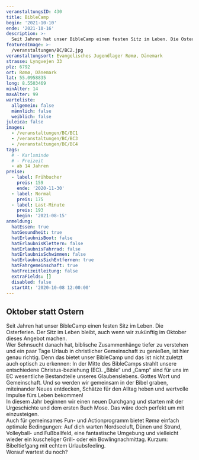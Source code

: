 ```yaml
---
veranstaltungsID: 430
title: BibleCamp
begin: '2021-10-10'
ende: '2021-10-16'
description: >-
  Seit Jahren hat unser BibleCamp einen festen Sitz im Leben. Die Osterferien. Der Sitz im Leben bleibt, auch wenn wir zukünftig im Oktober dieses Angebot machen.
featuredImage: >-
  /veranstaltungen/BC/BC2.jpg
veranstaltungsort: Evangelisches Jugendlager Rømø, Dänemark
strasse: Lyngvejen 33
plz: 6792
ort: Rømø, Dänemark
lat: 55.0958835
long: 8.5503469
minAlter: 14
maxAlter: 99
warteliste:
  allgemein: false
  männlich: false
  weiblich: false
juleica: false
images:
  - /veranstaltungen/BC/BC1
  - /veranstaltungen/BC/BC3
  - /veranstaltungen/BC/BC4
tags:
  # - Karlsminde
  # - Freizeit
  - ab 14 Jahren
preise:
  - label: Frühbucher
    preis: 159
    ende: '2020-11-30'
  - label: Normal
    preis: 175
  - label: Last-Minute
    preis: 193
    begin: '2021-08-15'
anmeldung:
  hatEssen: true
  hatGesundheit: true
  hatErlaubnisBoot: false
  hatErlaubnisKlettern: false
  hatErlaubnisFahrrad: false
  hatErlaubnisSchwimmen: false
  hatErlaubnisSichEntfernen: true
  hatFahrgemeinschaft: true
  hatFreizeitleitung: false
  extraFields: []
  disabled: false
  startAt: '2020-10-08 12:00:00'
---
```


## Oktober statt Ostern

Seit Jahren hat unser BibleCamp einen festen Sitz im Leben. Die Osterferien. Der Sitz im Leben bleibt, auch wenn wir zukünftig im Oktober dieses Angebot machen.  
Wer Sehnsucht danach hat, biblische Zusammenhänge tiefer zu verstehen und ein paar Tage Urlaub in christlicher Gemeinschaft zu genießen, ist hier genau richtig. Denn das bietet unser BibleCamp und das ist nicht zuletzt auch optisch zu erkennen: In der Mitte des BibleCamps strahlt unsere entschiedene Christus-beziehung (EC). „Bible“ und „Camp“ sind für uns im EC wesentliche Bestandteile unseres Glaubenslebens. Gottes Wort und Gemeinschaft. Und so werden wir gemeinsam in der Bibel graben, miteinander Neues entdecken, Schätze für den Alltag heben und wertvolle Impulse fürs Leben bekommen!  
In diesem Jahr beginnen wir einen neuen Durchgang und starten mit der Urgeschichte und dem ersten Buch Mose. Das wäre doch perfekt um mit einzusteigen.  
Auch für gemeinsames Fun- und Actionprogramm bietet Rømø einfach optimale Bedingungen: Auf dich warten Nordseeluft, Dünen und Strand, Volleyball- und Fußballfeld, eine fantastische Umgebung und vielleicht wieder ein kuscheliger Grill- oder ein Bowlingnachmittag. Kurzum: Bibeltiefgang mit echtem Urlaubsfeeling.  
Worauf wartest du noch?
